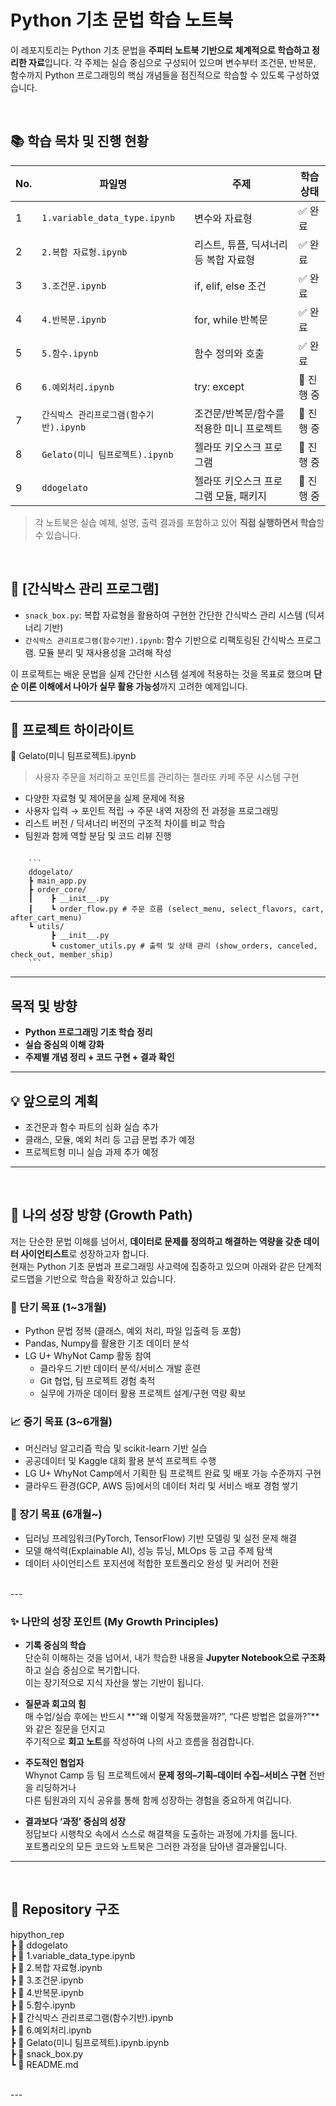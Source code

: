 # Python 기초 문법 학습 노트북

이 레포지토리는 Python 기초 문법을 **주피터 노트북 기반으로 체계적으로 학습하고 정리한 자료**입니다. 각 주제는 실습 중심으로 구성되어 있으며 변수부터 조건문, 반복문, 함수까지 Python 프로그래밍의 핵심 개념들을 점진적으로 학습할 수 있도록 구성하였습니다.

<br>

## 📚 학습 목차 및 진행 현황
| No. | 파일명 | 주제 | 학습 상태 |
|-----|--------|------|------------|
| 1 | `1.variable_data_type.ipynb` | 변수와 자료형 | ✅ 완료 |
| 2 | `2.복합 자료형.ipynb` | 리스트, 튜플, 딕셔너리 등 복합 자료형 | ✅ 완료 |
| 3 | `3.조건문.ipynb` | if, elif, else 조건 | ✅ 완료 |
| 4 | `4.반복문.ipynb` | for, while 반복문 | ✅ 완료 |
| 5 | `5.함수.ipynb` | 함수 정의와 호출 | ✅ 완료 |
| 6 | `6.예외처리.ipynb` | try: except | 🔄 진행 중 |
| 7 | `간식박스 관리프로그램(함수기반).ipynb` | 조건문/반복문/함수를 적용한 미니 프로젝트 | 🔄 진행 중 |
| 8 | `Gelato(미니 팀프로젝트).ipynb` | 젤라또 키오스크 프로그램 | 🔄 진행 중 |
| 9 | `ddogelato` | 젤라또 키오스크 프로그램 모듈, 패키지 | 🔄 진행 중 |

> 각 노트북은 실습 예제, 설명, 출력 결과를 포함하고 있어 **직접 실행하면서 학습**할 수 있습니다.

<br>

## 🍱 [간식박스 관리 프로그램]
- `snack_box.py`: 복합 자료형을 활용하여 구현한 간단한 간식박스 관리 시스템 (딕셔너리 기반)
- `간식박스 관리프로그램(함수기반).ipynb`: 함수 기반으로 리팩토링된 간식박스 프로그램. 모듈 분리 및 재사용성을 고려해 작성

이 프로젝트는 배운 문법을 실제 간단한 시스템 설계에 적용하는 것을 목표로 했으며 **단순 이론 이해에서 나아가 실무 활용 가능성**까지 고려한 예제입니다.

---

## 📌 프로젝트 하이라이트
🍨 Gelato(미니 팀프로젝트).ipynb
> 사용자 주문을 처리하고 포인트를 관리하는 젤라또 카페 주문 시스템 구현

- 다양한 자료형 및 제어문을 실제 문제에 적용
- 사용자 입력 → 포인트 적립 → 주문 내역 저장의 전 과정을 프로그래밍
- 리스트 버전 / 딕셔너리 버전의 구조적 차이를 비교 학습
- 팀원과 함께 역할 분담 및 코드 리뷰 진행

<pre><code>
    ```
    ddogelato/ 
    ┣ main_app.py 
    ┣ order_core/ 
    ┃    ┣ __init__.py 
    ┃    ┗ order_flow.py # 주문 흐름 (select_menu, select_flavors, cart, after_cart_menu) 
    ┗ utils/ 
         ┣ __init__.py 
         ┗ customer_utils.py # 출력 및 상태 관리 (show_orders, canceled, check_out, member_ship) 
    ``` 
</code></pre>
---

## 목적 및 방향

- **Python 프로그래밍 기초 학습 정리**
- **실습 중심의 이해 강화**
- **주제별 개념 정리 + 코드 구현 + 결과 확인**

---

## 💡 앞으로의 계획

- 조건문과 함수 파트의 심화 실습 추가
- 클래스, 모듈, 예외 처리 등 고급 문법 추가 예정
- 프로젝트형 미니 실습 과제 추가 예정

---

<br>

## 🚀 나의 성장 방향 (Growth Path)

저는 단순한 문법 이해를 넘어서, **데이터로 문제를 정의하고 해결하는 역량을 갖춘 데이터 사이언티스트**로 성장하고자 합니다.  
현재는 Python 기초 문법과 프로그래밍 사고력에 집중하고 있으며 아래와 같은 단계적 로드맵을 기반으로 학습을 확장하고 있습니다.

### 🎯 단기 목표 (1~3개월)
- Python 문법 정복 (클래스, 예외 처리, 파일 입출력 등 포함)
- Pandas, Numpy를 활용한 기초 데이터 분석
- LG U+ WhyNot Camp 활동 참여  
  - 클라우드 기반 데이터 분석/서비스 개발 훈련  
  - Git 협업, 팀 프로젝트 경험 축적  
  - 실무에 가까운 데이터 활용 프로젝트 설계/구현 역량 확보

### 📈 중기 목표 (3~6개월)
- 머신러닝 알고리즘 학습 및 scikit-learn 기반 실습
- 공공데이터 및 Kaggle 대회 활용 분석 프로젝트 수행
- LG U+ WhyNot Camp에서 기획한 팀 프로젝트 완료 및 배포 가능 수준까지 구현
- 클라우드 환경(GCP, AWS 등)에서의 데이터 처리 및 서비스 배포 경험 쌓기

### 🧠 장기 목표 (6개월~)
- 딥러닝 프레임워크(PyTorch, TensorFlow) 기반 모델링 및 실전 문제 해결
- 모델 해석력(Explainable AI), 성능 튜닝, MLOps 등 고급 주제 탐색
- 데이터 사이언티스트 포지션에 적합한 포트폴리오 완성 및 커리어 전환

<br>
---

### ✨ 나만의 성장 포인트 (My Growth Principles)

- **기록 중심의 학습**  
  단순히 이해하는 것을 넘어서, 내가 학습한 내용을 **Jupyter Notebook으로 구조화**하고 실습 중심으로 복기합니다.  
  이는 장기적으로 지식 자산을 쌓는 기반이 됩니다.

- **질문과 회고의 힘**  
  매 수업/실습 후에는 반드시 **“왜 이렇게 작동했을까?”, “다른 방법은 없을까?”**와 같은 질문을 던지고  
  주기적으로 **회고 노트**를 작성하여 나의 사고 흐름을 점검합니다.

- **주도적인 협업자**  
  Whynot Camp 등 팀 프로젝트에서 **문제 정의–기획–데이터 수집–서비스 구현** 전반을 리딩하거나  
  다른 팀원과의 지식 공유를 통해 함께 성장하는 경험을 중요하게 여깁니다.

- **결과보다 ‘과정’ 중심의 성장**  
  정답보다 시행착오 속에서 스스로 해결책을 도출하는 과정에 가치를 둡니다.  
  포트폴리오의 모든 코드와 노트북은 그러한 과정을 담아낸 결과물입니다.

---

<br>

## 📁 Repository 구조

hipython_rep     
┣ 📁 ddogelato   
┣ 📓 1.variable_data_type.ipynb   
┣ 📓 2.복합 자료형.ipynb   
┣ 📓 3.조건문.ipynb   
┣ 📓 4.반복문.ipynb   
┣ 📓 5.함수.ipynb   
┣ 📓 간식박스 관리프로그램(함수기반).ipynb   
┣ 📓 6.예외처리.ipynb   
┣ 📓 Gelato(미니 팀프로젝트).ipynb.ipynb   
┣ 🐍 snack_box.py   
┗ 📄 README.md   


<br>
---

